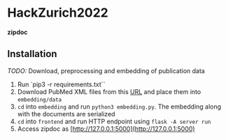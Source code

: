 # HackZurich2022

**zipdoc**

## Installation

*TODO:* Download, preprocessing and embedding of publication data

1. Run `pip3 -r requirements.txt``
2. Download PubMed XML files from this [URL](https://www.nlm.nih.gov/databases/download/pubmed_medline.html) and place them into `embedding/data`
3. `cd` into `embedding` and run `python3 embedding.py`. The embedding along with the documents are serialized
4. `cd` into `frontend` and run HTTP endpoint using `flask -A server run`
5. Access zipdoc as [http://127.0.0.1:5000](http://127.0.0.1:5000)